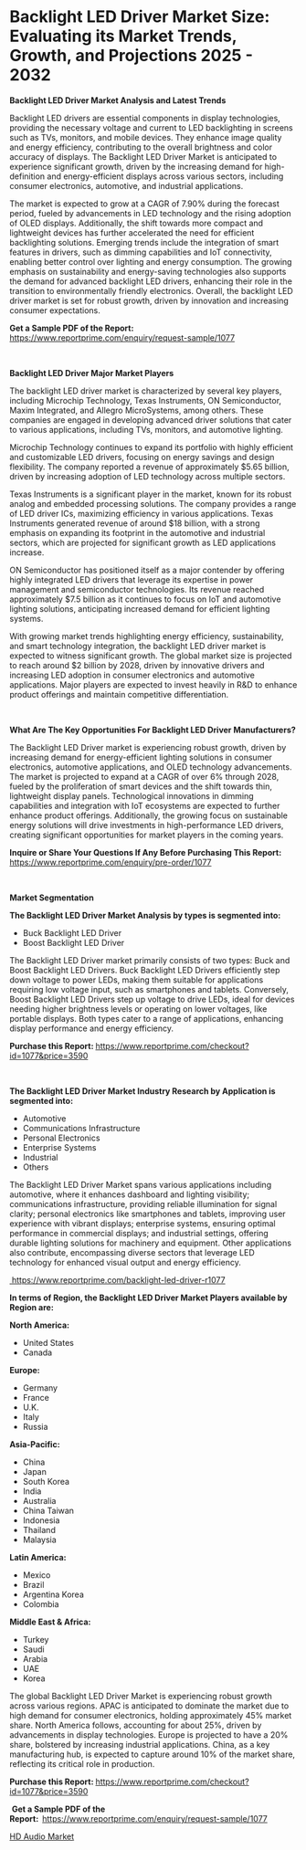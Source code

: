 <p><h1>Backlight LED Driver Market Size: Evaluating its Market Trends, Growth, and Projections 2025 - 2032</h1></p><p><strong>Backlight LED Driver Market Analysis and Latest Trends</strong></p>
<p><p>Backlight LED drivers are essential components in display technologies, providing the necessary voltage and current to LED backlighting in screens such as TVs, monitors, and mobile devices. They enhance image quality and energy efficiency, contributing to the overall brightness and color accuracy of displays. The Backlight LED Driver Market is anticipated to experience significant growth, driven by the increasing demand for high-definition and energy-efficient displays across various sectors, including consumer electronics, automotive, and industrial applications.</p><p>The market is expected to grow at a CAGR of 7.90% during the forecast period, fueled by advancements in LED technology and the rising adoption of OLED displays. Additionally, the shift towards more compact and lightweight devices has further accelerated the need for efficient backlighting solutions. Emerging trends include the integration of smart features in drivers, such as dimming capabilities and IoT connectivity, enabling better control over lighting and energy consumption. The growing emphasis on sustainability and energy-saving technologies also supports the demand for advanced backlight LED drivers, enhancing their role in the transition to environmentally friendly electronics. Overall, the backlight LED driver market is set for robust growth, driven by innovation and increasing consumer expectations.</p></p>
<p><strong>Get a Sample PDF of the Report:&nbsp;</strong> <a href="https://www.reportprime.com/enquiry/request-sample/1077?utm_campaign=3025&utm_medium=2&utm_source=Github&utm_content=ia&utm_term=18032025&utm_id=backlight-led-driver">https://www.reportprime.com/enquiry/request-sample/1077</a></p>
<p>&nbsp;</p>
<p><strong>Backlight LED Driver Major Market Players</strong></p>
<p><p>The backlight LED driver market is characterized by several key players, including Microchip Technology, Texas Instruments, ON Semiconductor, Maxim Integrated, and Allegro MicroSystems, among others. These companies are engaged in developing advanced driver solutions that cater to various applications, including TVs, monitors, and automotive lighting.</p><p>Microchip Technology continues to expand its portfolio with highly efficient and customizable LED drivers, focusing on energy savings and design flexibility. The company reported a revenue of approximately $5.65 billion, driven by increasing adoption of LED technology across multiple sectors.</p><p>Texas Instruments is a significant player in the market, known for its robust analog and embedded processing solutions. The company provides a range of LED driver ICs, maximizing efficiency in various applications. Texas Instruments generated revenue of around $18 billion, with a strong emphasis on expanding its footprint in the automotive and industrial sectors, which are projected for significant growth as LED applications increase.</p><p>ON Semiconductor has positioned itself as a major contender by offering highly integrated LED drivers that leverage its expertise in power management and semiconductor technologies. Its revenue reached approximately $7.5 billion as it continues to focus on IoT and automotive lighting solutions, anticipating increased demand for efficient lighting systems.</p><p>With growing market trends highlighting energy efficiency, sustainability, and smart technology integration, the backlight LED driver market is expected to witness significant growth. The global market size is projected to reach around $2 billion by 2028, driven by innovative drivers and increasing LED adoption in consumer electronics and automotive applications. Major players are expected to invest heavily in R&D to enhance product offerings and maintain competitive differentiation.</p></p>
<p>&nbsp;</p>
<p><strong>What Are The Key Opportunities For Backlight LED Driver Manufacturers?</strong></p>
<p><p>The Backlight LED Driver market is experiencing robust growth, driven by increasing demand for energy-efficient lighting solutions in consumer electronics, automotive applications, and OLED technology advancements. The market is projected to expand at a CAGR of over 6% through 2028, fueled by the proliferation of smart devices and the shift towards thin, lightweight display panels. Technological innovations in dimming capabilities and integration with IoT ecosystems are expected to further enhance product offerings. Additionally, the growing focus on sustainable energy solutions will drive investments in high-performance LED drivers, creating significant opportunities for market players in the coming years.</p></p>
<p><strong>Inquire or Share Your Questions If Any Before Purchasing This Report:</strong> <a href="https://www.reportprime.com/enquiry/pre-order/1077?utm_campaign=3025&utm_medium=2&utm_source=Github&utm_content=ia&utm_term=18032025&utm_id=backlight-led-driver">https://www.reportprime.com/enquiry/pre-order/1077</a></p>
<p>&nbsp;</p>
<p><strong>Market Segmentation</strong></p>
<p><strong>The Backlight LED Driver Market Analysis by types is segmented into:</strong></p>
<p><ul><li>Buck Backlight LED Driver</li><li>Boost Backlight LED Driver</li></ul></p>
<p><p>The Backlight LED Driver market primarily consists of two types: Buck and Boost Backlight LED Drivers. Buck Backlight LED Drivers efficiently step down voltage to power LEDs, making them suitable for applications requiring low voltage input, such as smartphones and tablets. Conversely, Boost Backlight LED Drivers step up voltage to drive LEDs, ideal for devices needing higher brightness levels or operating on lower voltages, like portable displays. Both types cater to a range of applications, enhancing display performance and energy efficiency.</p></p>
<p><strong>Purchase this Report:&nbsp;</strong><a href="https://www.reportprime.com/checkout?id=1077&price=3590&utm_campaign=3025&utm_medium=2&utm_source=Github&utm_content=ia&utm_term=18032025&utm_id=backlight-led-driver">https://www.reportprime.com/checkout?id=1077&price=3590</a></p>
<p>&nbsp;</p>
<p><strong>The Backlight LED Driver Market Industry Research by Application is segmented into:</strong></p>
<p><ul><li>Automotive</li><li>Communications Infrastructure</li><li>Personal Electronics</li><li>Enterprise Systems</li><li>Industrial</li><li>Others</li></ul></p>
<p><p>The Backlight LED Driver Market spans various applications including automotive, where it enhances dashboard and lighting visibility; communications infrastructure, providing reliable illumination for signal clarity; personal electronics like smartphones and tablets, improving user experience with vibrant displays; enterprise systems, ensuring optimal performance in commercial displays; and industrial settings, offering durable lighting solutions for machinery and equipment. Other applications also contribute, encompassing diverse sectors that leverage LED technology for enhanced visual output and energy efficiency.</p></p>
<p><a href="https://www.reportprime.com/backlight-led-driver-r1077?utm_campaign=3025&utm_medium=2&utm_source=Github&utm_content=ia&utm_term=18032025&utm_id=backlight-led-driver">&nbsp;https://www.reportprime.com/backlight-led-driver-r1077</a></p>
<p><strong>In terms of Region, the Backlight LED Driver Market Players available by Region are:</strong></p>
<p>
    <p> <strong> North America: </strong>
        <ul>
            <li>United States</li>
            <li>Canada</li>
        </ul>
        </p> 
    <p> <strong> Europe: </strong>
        <ul>
            <li>Germany</li>
            <li>France</li>
            <li>U.K.</li>
            <li>Italy</li>
            <li>Russia</li>
        </ul>
        </p> 
    <p> <strong> Asia-Pacific: </strong>
        <ul>
            <li>China</li>
            <li>Japan</li>
            <li>South Korea</li>
            <li>India</li>
            <li>Australia</li>
            <li>China Taiwan</li>
            <li>Indonesia</li>
            <li>Thailand</li>
            <li>Malaysia</li>
        </ul>
        </p> 
    <p> <strong> Latin America: </strong>
        <ul>
            <li>Mexico</li>
            <li>Brazil</li>
            <li>Argentina Korea</li>
            <li>Colombia</li>
        </ul>
        </p> 
    <p> <strong> Middle East & Africa: </strong>
        <ul>
            <li>Turkey</li>
            <li>Saudi</li>
            <li>Arabia</li>
            <li>UAE</li>
            <li>Korea</li>
        </ul>
    </p>
    </p>
<p><p>The global Backlight LED Driver Market is experiencing robust growth across various regions. APAC is anticipated to dominate the market due to high demand for consumer electronics, holding approximately 45% market share. North America follows, accounting for about 25%, driven by advancements in display technologies. Europe is projected to have a 20% share, bolstered by increasing industrial applications. China, as a key manufacturing hub, is expected to capture around 10% of the market share, reflecting its critical role in production.</p></p>
<p><strong>Purchase this Report: </strong><a href="https://www.reportprime.com/checkout?id=1077&price=3590&utm_campaign=3025&utm_medium=2&utm_source=Github&utm_content=ia&utm_term=18032025&utm_id=backlight-led-driver">https://www.reportprime.com/checkout?id=1077&price=3590</a></p>
<p>&nbsp;<strong>Get a Sample PDF of the Report:&nbsp;&nbsp;</strong><a href="https://www.reportprime.com/enquiry/request-sample/1077?utm_campaign=3025&utm_medium=2&utm_source=Github&utm_content=ia&utm_term=18032025&utm_id=backlight-led-driver">https://www.reportprime.com/enquiry/request-sample/1077</a></p>
<p><strong></strong></p>
<p><p><a href="https://github.com/ziogaskangui96/Market-Research-Report-List-1/blob/main/hd-audio-market.md?utm_campaign=3025&utm_medium=2&utm_source=Github&utm_content=ia&utm_term=18032025&utm_id=backlight-led-driver">HD Audio Market</a></p></p>